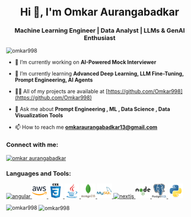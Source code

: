 <h1 align="center">Hi 👋, I'm Omkar Aurangabadkar</h1>
<h3 align="center">Machine Learning Engineer | Data Analyst | LLMs & GenAI Enthusiast</h3>

<p align="left"> <img src="https://komarev.com/ghpvc/?username=omkar998&label=Profile%20views&color=0e75b6&style=flat" alt="omkar998" /> </p>

- 🔭 I’m currently working on **AI-Powered Mock Interviewer**

- 🌱 I’m currently learning **Advanced Deep Learning, LLM Fine-Tuning, Prompt Engineering, AI Agents**

- 👨‍💻 All of my projects are available at [https://github.com/Omkar998](https://github.com/Omkar998)

- 💬 Ask me about **Prompt Engineering , ML , Data Science , Data Visualization Tools**

- 📫 How to reach me **omkaraurangabadkar13@gmail.com**

<h3 align="left">Connect with me:</h3>
<p align="left">
<a href="https://linkedin.com/in/omkar-aurangabadkar" target="blank"><img align="center" src="https://raw.githubusercontent.com/rahuldkjain/github-profile-readme-generator/master/src/images/icons/Social/linked-in-alt.svg" alt="omkar aurangabadkar" height="30" width="40" /></a>
</p>

<h3 align="left">Languages and Tools:</h3>
<p align="left"> <a href="https://angular.io" target="_blank" rel="noreferrer"> <img src="https://angular.io/assets/images/logos/angular/angular.svg" alt="angular" width="40" height="40"/> </a> <a href="https://aws.amazon.com" target="_blank" rel="noreferrer"> <img src="https://raw.githubusercontent.com/devicons/devicon/master/icons/amazonwebservices/amazonwebservices-original-wordmark.svg" alt="aws" width="40" height="40"/> </a> <a href="https://www.w3schools.com/css/" target="_blank" rel="noreferrer"> <img src="https://raw.githubusercontent.com/devicons/devicon/master/icons/css3/css3-original-wordmark.svg" alt="css3" width="40" height="40"/> </a> <a href="https://www.java.com" target="_blank" rel="noreferrer"> <img src="https://raw.githubusercontent.com/devicons/devicon/master/icons/java/java-original.svg" alt="java" width="40" height="40"/> </a> <a href="https://www.mongodb.com/" target="_blank" rel="noreferrer"> <img src="https://raw.githubusercontent.com/devicons/devicon/master/icons/mongodb/mongodb-original-wordmark.svg" alt="mongodb" width="40" height="40"/> </a> <a href="https://www.mysql.com/" target="_blank" rel="noreferrer"> <img src="https://raw.githubusercontent.com/devicons/devicon/master/icons/mysql/mysql-original-wordmark.svg" alt="mysql" width="40" height="40"/> </a> <a href="https://nextjs.org/" target="_blank" rel="noreferrer"> <img src="https://cdn.worldvectorlogo.com/logos/nextjs-2.svg" alt="nextjs" width="40" height="40"/> </a> <a href="https://nodejs.org" target="_blank" rel="noreferrer"> <img src="https://raw.githubusercontent.com/devicons/devicon/master/icons/nodejs/nodejs-original-wordmark.svg" alt="nodejs" width="40" height="40"/> </a> <a href="https://www.postgresql.org" target="_blank" rel="noreferrer"> <img src="https://raw.githubusercontent.com/devicons/devicon/master/icons/postgresql/postgresql-original-wordmark.svg" alt="postgresql" width="40" height="40"/> </a> <a href="https://www.python.org" target="_blank" rel="noreferrer"> <img src="https://raw.githubusercontent.com/devicons/devicon/master/icons/python/python-original.svg" alt="python" width="40" height="40"/> </a> </p>

<p><img align="left" src="https://github-readme-stats.vercel.app/api/top-langs?username=omkar998&show_icons=true&locale=en&layout=compact" alt="omkar998" /></p>

<p>&nbsp;<img align="center" src="https://github-readme-stats.vercel.app/api?username=omkar998&show_icons=true&locale=en" alt="omkar998" /></p>


